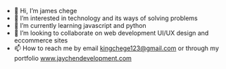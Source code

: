 - 👋 Hi, I’m james chege
- 👀 I’m interested in technology and its ways of solving problems
- 🌱 I’m currently learning javascript and python
- 💞️ I’m looking to collaborate on web development UI/UX design and eccommerce sites
- 📫 How to reach me by email kingchege123@gmail.com or through my portfolio www.jaychendevelopment.com

<!---
jameschege123/jameschege123 is a ✨ special ✨ repository because its `README.md` (this file) appears on your GitHub profile.
You can click the Preview link to take a look at your changes.
--->
